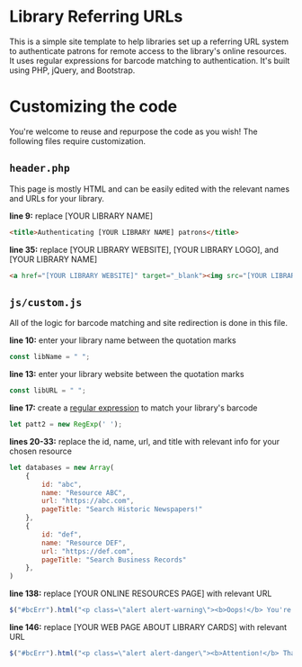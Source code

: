 # Library Referring URLs

This is a simple site template to help libraries set up a referring URL system to authenticate patrons for remote access to the library's online resources. It uses regular expressions for barcode matching to authentication. It's built using PHP, jQuery, and Bootstrap.

# Customizing the code

You're welcome to reuse and repurpose the code as you wish! The following files require customization.

## `header.php`

This page is mostly HTML and can be easily edited with the relevant names and URLs for your library.

**line 9:** replace [YOUR LIBRARY NAME]
```html
<title>Authenticating [YOUR LIBRARY NAME] patrons</title>
```

**line 35:** replace [YOUR LIBRARY WEBSITE], [YOUR LIBRARY LOGO], and [YOUR LIBRARY NAME]
```html
<a href="[YOUR LIBRARY WEBSITE]" target="_blank"><img src="[YOUR LIBRARY LOGO]" alt="[YOUR LIBRARY NAME]" title="[YOUR LIBRARY NAME]"/></a>
```

## `js/custom.js`

All of the logic for barcode matching and site redirection is done in this file.

**line 10:** enter your library name between the quotation marks
```javascript
const libName = " ";
```

**line 13:** enter your library website between the quotation marks
```javascript
const libURL = " ";
```

**line 17:** create a [regular expression](https://developer.mozilla.org/en-US/docs/Web/JavaScript/Guide/Regular_Expressions) to match your library's barcode
```javascript
let patt2 = new RegExp(' ');
```

**lines 20-33:** replace the id, name, url, and title with relevant info for your chosen resource
```javascript
let databases = new Array(
    {
        id: "abc", 
        name: "Resource ABC", 
        url: "https://abc.com", 
        pageTitle: "Search Historic Newspapers!"
    },
    {
        id: "def", 
        name: "Resource DEF", 
        url: "https://def.com", 
        pageTitle: "Search Business Records"
    },
)
```

**line 138:** replace [YOUR ONLINE RESOURCES PAGE] with relevant URL
```javascript
$("#bcErr").html("<p class=\"alert alert-warning\"><b>Oops!</b> You're trying to access a site that doesn't use this authentication feature. <a href=\"[YOUR ONLINE RESOURCES PAGE]\" target=\"_blank\">Go back to our online resources page</a> and try again.</p>");
```

**line 146:** replace [YOUR WEB PAGE ABOUT LIBRARY CARDS] with relevant URL
```javascript
$("#bcErr").html("<p class=\"alert alert-danger\"><b>Attention!</b> That library card number isn't right. Try again or <a href=\"[YOUR WEBSITE PAGE ABOUT LIBRARY CARDS]\" target=\"_blank\">sign up for a library card</a></p>");
```
